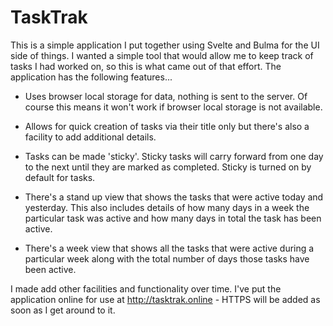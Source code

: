 # TaskTrak

This is a simple application I put together using Svelte and Bulma for the
UI side of things. I wanted a simple tool that would allow me to keep track
of tasks I had worked on, so this is what came out of that effort. The
application has the following features...

 * Uses browser local storage for data, nothing is sent to the server. Of
   course this means it won't work if browser local storage is not
   available.

 * Allows for quick creation of tasks via their title only but there's
   also a facility to add additional details.

 * Tasks can be made 'sticky'. Sticky tasks will carry forward from one
   day to the next until they are marked as completed. Sticky is turned
   on by default for tasks.

 * There's a stand up view that shows the tasks that were active today
   and yesterday. This also includes details of how many days in a week
   the particular task was active and how many days in total the task
   has been active.

 * There's a week view that shows all the tasks that were active during
   a particular week along with the total number of days those tasks
   have been active.

I made add other facilities and functionality over time. I've put the
application online for use at http://tasktrak.online - HTTPS will be
added as soon as I get around to it.
